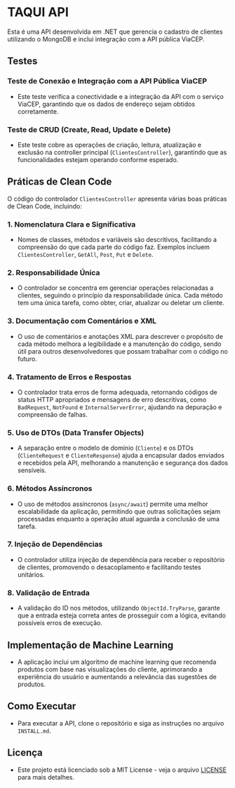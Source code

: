# TAQUI API

Esta é uma API desenvolvida em .NET que gerencia o cadastro de clientes utilizando o MongoDB e inclui integração com a API pública ViaCEP.

## Testes

### Teste de Conexão e Integração com a API Pública ViaCEP
- Este teste verifica a conectividade e a integração da API com o serviço ViaCEP, garantindo que os dados de endereço sejam obtidos corretamente.

### Teste de CRUD (Create, Read, Update e Delete)
- Este teste cobre as operações de criação, leitura, atualização e exclusão na controller principal (`ClientesController`), garantindo que as funcionalidades estejam operando conforme esperado.

## Práticas de Clean Code

O código do controlador `ClientesController` apresenta várias boas práticas de Clean Code, incluindo:

### 1. Nomenclatura Clara e Significativa
- Nomes de classes, métodos e variáveis são descritivos, facilitando a compreensão do que cada parte do código faz. Exemplos incluem `ClientesController`, `GetAll`, `Post`, `Put` e `Delete`.

### 2. Responsabilidade Única
- O controlador se concentra em gerenciar operações relacionadas a clientes, seguindo o princípio da responsabilidade única. Cada método tem uma única tarefa, como obter, criar, atualizar ou deletar um cliente.

### 3. Documentação com Comentários e XML
- O uso de comentários e anotações XML para descrever o propósito de cada método melhora a legibilidade e a manutenção do código, sendo útil para outros desenvolvedores que possam trabalhar com o código no futuro.

### 4. Tratamento de Erros e Respostas
- O controlador trata erros de forma adequada, retornando códigos de status HTTP apropriados e mensagens de erro descritivas, como `BadRequest`, `NotFound` e `InternalServerError`, ajudando na depuração e compreensão de falhas.

### 5. Uso de DTOs (Data Transfer Objects)
- A separação entre o modelo de domínio (`Cliente`) e os DTOs (`ClienteRequest` e `ClienteResponse`) ajuda a encapsular dados enviados e recebidos pela API, melhorando a manutenção e segurança dos dados sensíveis.

### 6. Métodos Assíncronos
- O uso de métodos assíncronos (`async/await`) permite uma melhor escalabilidade da aplicação, permitindo que outras solicitações sejam processadas enquanto a operação atual aguarda a conclusão de uma tarefa.

### 7. Injeção de Dependências
- O controlador utiliza injeção de dependência para receber o repositório de clientes, promovendo o desacoplamento e facilitando testes unitários.

### 8. Validação de Entrada
- A validação do ID nos métodos, utilizando `ObjectId.TryParse`, garante que a entrada esteja correta antes de prosseguir com a lógica, evitando possíveis erros de execução.

## Implementação de Machine Learning
- A aplicação inclui um algoritmo de machine learning que recomenda produtos com base nas visualizações do cliente, aprimorando a experiência do usuário e aumentando a relevância das sugestões de produtos.

## Como Executar
- Para executar a API, clone o repositório e siga as instruções no arquivo `INSTALL.md`.

## Licença
- Este projeto está licenciado sob a MIT License - veja o arquivo [LICENSE](LICENSE) para mais detalhes.
